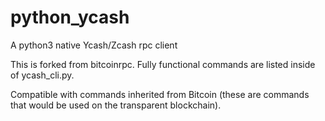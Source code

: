 # python_ycash
A python3 native Ycash/Zcash rpc client


This is forked from bitcoinrpc. Fully functional commands are listed inside of ycash_cli.py.

Compatible with commands inherited from Bitcoin (these are commands that would be used on the transparent blockchain).
